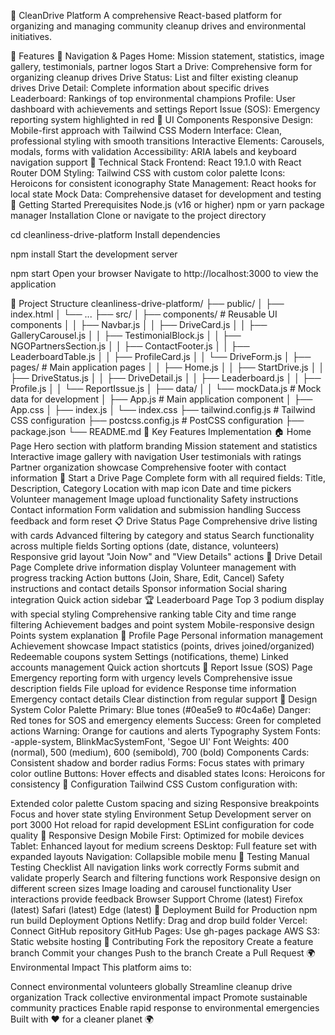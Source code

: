 🧼 CleanDrive Platform
A comprehensive React-based platform for organizing and managing community cleanup drives and environmental initiatives.

🌟 Features
📱 Navigation & Pages
Home: Mission statement, statistics, image gallery, testimonials, partner logos
Start a Drive: Comprehensive form for organizing cleanup drives
Drive Status: List and filter existing cleanup drives
Drive Detail: Complete information about specific drives
Leaderboard: Rankings of top environmental champions
Profile: User dashboard with achievements and settings
Report Issue (SOS): Emergency reporting system highlighted in red
🎨 UI Components
Responsive Design: Mobile-first approach with Tailwind CSS
Modern Interface: Clean, professional styling with smooth transitions
Interactive Elements: Carousels, modals, forms with validation
Accessibility: ARIA labels and keyboard navigation support
🔧 Technical Stack
Frontend: React 19.1.0 with React Router DOM
Styling: Tailwind CSS with custom color palette
Icons: Heroicons for consistent iconography
State Management: React hooks for local state
Mock Data: Comprehensive dataset for development and testing
🚀 Getting Started
Prerequisites
Node.js (v16 or higher)
npm or yarn package manager
Installation
Clone or navigate to the project directory

cd cleanliness-drive-platform
Install dependencies

npm install
Start the development server

npm start
Open your browser Navigate to http://localhost:3000 to view the application

📂 Project Structure
cleanliness-drive-platform/
├── public/
│   ├── index.html
│   └── ...
├── src/
│   ├── components/          # Reusable UI components
│   │   ├── Navbar.js
│   │   ├── DriveCard.js
│   │   ├── GalleryCarousel.js
│   │   ├── TestimonialBlock.js
│   │   ├── NGOPartnersSection.js
│   │   ├── ContactFooter.js
│   │   ├── LeaderboardTable.js
│   │   ├── ProfileCard.js
│   │   └── DriveForm.js
│   ├── pages/               # Main application pages
│   │   ├── Home.js
│   │   ├── StartDrive.js
│   │   ├── DriveStatus.js
│   │   ├── DriveDetail.js
│   │   ├── Leaderboard.js
│   │   ├── Profile.js
│   │   └── ReportIssue.js
│   ├── data/
│   │   └── mockData.js      # Mock data for development
│   ├── App.js               # Main application component
│   ├── App.css
│   ├── index.js
│   └── index.css
├── tailwind.config.js       # Tailwind CSS configuration
├── postcss.config.js        # PostCSS configuration
├── package.json
└── README.md
🎯 Key Features Implementation
🏠 Home Page
Hero section with platform branding
Mission statement and statistics
Interactive image gallery with navigation
User testimonials with ratings
Partner organization showcase
Comprehensive footer with contact information
📝 Start a Drive Page
Complete form with all required fields:
Title, Description, Category
Location with map icon
Date and time pickers
Volunteer management
Image upload functionality
Safety instructions
Contact information
Form validation and submission handling
Success feedback and form reset
📋 Drive Status Page
Comprehensive drive listing with cards
Advanced filtering by category and status
Search functionality across multiple fields
Sorting options (date, distance, volunteers)
Responsive grid layout
"Join Now" and "View Details" actions
📌 Drive Detail Page
Complete drive information display
Volunteer management with progress tracking
Action buttons (Join, Share, Edit, Cancel)
Safety instructions and contact details
Sponsor information
Social sharing integration
Quick action sidebar
🏆 Leaderboard Page
Top 3 podium display with special styling
Comprehensive ranking table
City and time range filtering
Achievement badges and point system
Mobile-responsive design
Points system explanation
👤 Profile Page
Personal information management
Achievement showcase
Impact statistics (points, drives joined/organized)
Redeemable coupons system
Settings (notifications, theme)
Linked accounts management
Quick action shortcuts
🚨 Report Issue (SOS) Page
Emergency reporting form with urgency levels
Comprehensive issue description fields
File upload for evidence
Response time information
Emergency contact details
Clear distinction from regular support
🎨 Design System
Color Palette
Primary: Blue tones (#0ea5e9 to #0c4a6e)
Danger: Red tones for SOS and emergency elements
Success: Green for completed actions
Warning: Orange for cautions and alerts
Typography
System Fonts: -apple-system, BlinkMacSystemFont, 'Segoe UI'
Font Weights: 400 (normal), 500 (medium), 600 (semibold), 700 (bold)
Components
Cards: Consistent shadow and border radius
Forms: Focus states with primary color outline
Buttons: Hover effects and disabled states
Icons: Heroicons for consistency
🔧 Configuration
Tailwind CSS
Custom configuration with:

Extended color palette
Custom spacing and sizing
Responsive breakpoints
Focus and hover state styling
Environment Setup
Development server on port 3000
Hot reload for rapid development
ESLint configuration for code quality
📱 Responsive Design
Mobile First: Optimized for mobile devices
Tablet: Enhanced layout for medium screens
Desktop: Full feature set with expanded layouts
Navigation: Collapsible mobile menu
🧪 Testing
Manual Testing Checklist
 All navigation links work correctly
 Forms submit and validate properly
 Search and filtering functions work
 Responsive design on different screen sizes
 Image loading and carousel functionality
 User interactions provide feedback
Browser Support
Chrome (latest)
Firefox (latest)
Safari (latest)
Edge (latest)
🚀 Deployment
Build for Production
npm run build
Deployment Options
Netlify: Drag and drop build folder
Vercel: Connect GitHub repository
GitHub Pages: Use gh-pages package
AWS S3: Static website hosting
🤝 Contributing
Fork the repository
Create a feature branch
Commit your changes
Push to the branch
Create a Pull Request
🌍 Environmental Impact
This platform aims to:

Connect environmental volunteers globally
Streamline cleanup drive organization
Track collective environmental impact
Promote sustainable community practices
Enable rapid response to environmental emergencies
Built with ❤️ for a cleaner planet 🌍
